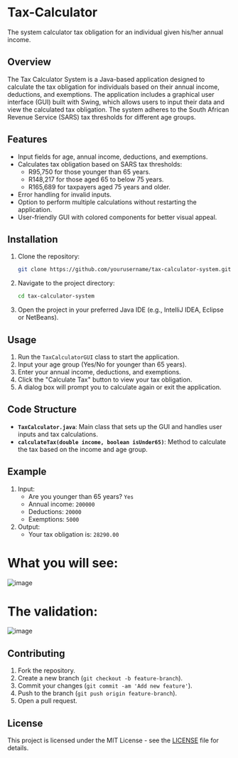 # Tax-Calculator
The system calculator tax obligation for an individual given his/her annual income.

## Overview
 
The Tax Calculator System is a Java-based application designed to calculate the tax obligation for individuals based on their annual income, deductions, and exemptions. The application includes a graphical user interface (GUI) built with Swing, which allows users to input their data and view the calculated tax obligation. The system adheres to the South African Revenue Service (SARS) tax thresholds for different age groups.
 
## Features
 
- Input fields for age, annual income, deductions, and exemptions.
- Calculates tax obligation based on SARS tax thresholds:
  - R95,750 for those younger than 65 years.
  - R148,217 for those aged 65 to below 75 years.
  - R165,689 for taxpayers aged 75 years and older.
- Error handling for invalid inputs.
- Option to perform multiple calculations without restarting the application.
- User-friendly GUI with colored components for better visual appeal.
 
## Installation
 
1. Clone the repository:
    ```bash
    git clone https://github.com/yourusername/tax-calculator-system.git
    ```
2. Navigate to the project directory:
    ```bash
    cd tax-calculator-system
    ```
3. Open the project in your preferred Java IDE (e.g., IntelliJ IDEA, Eclipse or NetBeans).
 
## Usage
 
1. Run the `TaxCalculatorGUI` class to start the application.
2. Input your age group (Yes/No for younger than 65 years).
3. Enter your annual income, deductions, and exemptions.
4. Click the "Calculate Tax" button to view your tax obligation.
5. A dialog box will prompt you to calculate again or exit the application.
 
## Code Structure
 
- **`TaxCalculator.java`**: Main class that sets up the GUI and handles user inputs and tax calculations.
- **`calculateTax(double income, boolean isUnder65)`**: Method to calculate the tax based on the income and age group.
 
## Example
 
1. Input: 
    - Are you younger than 65 years? `Yes`
    - Annual income: `200000`
    - Deductions: `20000`
    - Exemptions: `5000`
2. Output:
    - Your tax obligation is: `28290.00`

# What you will see:
![image](https://github.com/user-attachments/assets/44bfacf3-0592-4303-a815-e2b6e5d7f476)

# The validation:
![image](https://github.com/user-attachments/assets/2efc63ed-f258-46f9-85aa-eaa0e46bd32a)

## Contributing
 
1. Fork the repository.
2. Create a new branch (`git checkout -b feature-branch`).
3. Commit your changes (`git commit -am 'Add new feature'`).
4. Push to the branch (`git push origin feature-branch`).
5. Open a pull request.
 
## License
 
This project is licensed under the MIT License - see the [LICENSE](LICENSE) file for details.
 

